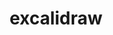 ---
authors:
  - joey5403
title: excalidraw
lastmod: 2024-11-07
tags: 
  - Linux
  - Terminal
categories: 
  - Tech
series:
---